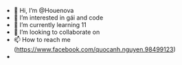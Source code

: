- 👋 Hi, I’m @Houenova
- 👀 I’m interested in gái and code
- 🌱 I’m currently learning 11 
- 💞️ I’m looking to collaborate on 
- 📫 How to reach me (https://www.facebook.com/quocanh.nguyen.98499123)
- 
<!---![1f1fb-1f1f3](https://user-images.githubusercontent.com/117418820/200577434-24676726-8b2b-4355-82f3-c8c4e916dd3e.png)
Houenova/Houenova is a ✨ special ✨ repository because its `README.md` (this file) appears on your GitHub profile.
You can click the Preview link to take a look at your changes.
--->
